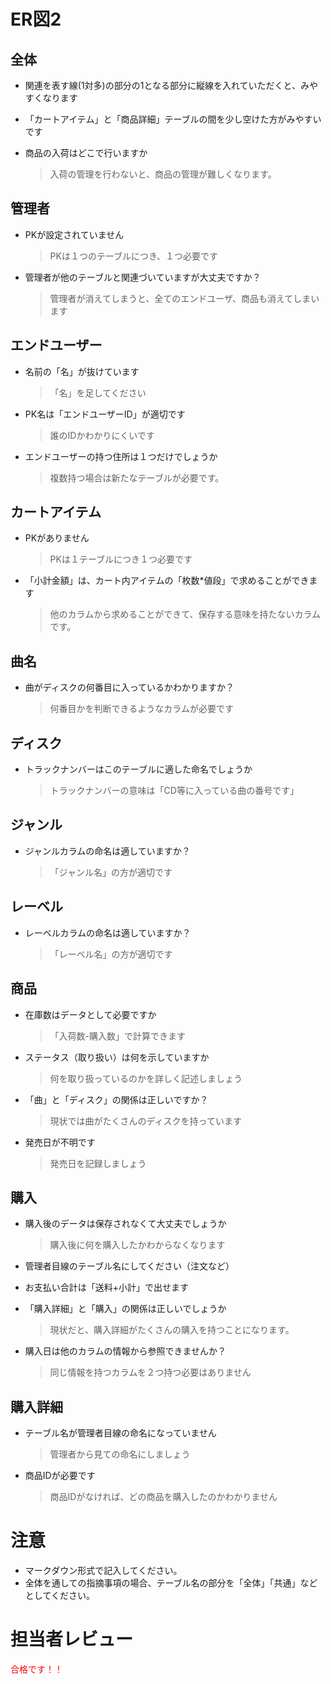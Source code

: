 # ER図2
## 全体
- 関連を表す線(1対多)の部分の1となる部分に縦線を入れていただくと、みやすくなります

- 「カートアイテム」と「商品詳細」テーブルの間を少し空けた方がみやすいです

- 商品の入荷はどこで行いますか
  > 入荷の管理を行わないと、商品の管理が難しくなります。

## 管理者
- PKが設定されていません
  > PKは１つのテーブルにつき、１つ必要です
- 管理者が他のテーブルと関連づいていますが大丈夫ですか？
  > 管理者が消えてしまうと、全てのエンドユーザ、商品も消えてしまいます
  
## エンドユーザー
- 名前の「名」が抜けています
  > 「名」を足してください  

- PK名は「エンドユーザーID」が適切です
  > 誰のIDかわかりにくいです

- エンドユーザーの持つ住所は１つだけでしょうか
  > 複数持つ場合は新たなテーブルが必要です。
  
## カートアイテム
- PKがありません
  > PKは１テーブルにつき１つ必要です

- 「小計金額」は、カート内アイテムの「枚数*値段」で求めることができます
  > 他のカラムから求めることができて、保存する意味を持たないカラムです。

## 曲名
- 曲がディスクの何番目に入っているかわかりますか？
  > 何番目かを判断できるようなカラムが必要です
  
## ディスク
- トラックナンバーはこのテーブルに適した命名でしょうか
  > トラックナンバーの意味は「CD等に入っている曲の番号です」

## ジャンル
- ジャンルカラムの命名は適していますか？
  > 「ジャンル名」の方が適切です

## レーベル
- レーベルカラムの命名は適していますか？
  > 「レーベル名」の方が適切です
  
## 商品
- 在庫数はデータとして必要ですか
  > 「入荷数-購入数」で計算できます
  
- ステータス（取り扱い）は何を示していますか
  > 何を取り扱っているのかを詳しく記述しましょう
  
- 「曲」と「ディスク」の関係は正しいですか？
  > 現状では曲がたくさんのディスクを持っています

- 発売日が不明です
  > 発売日を記録しましょう
  
## 購入
- 購入後のデータは保存されなくて大丈夫でしょうか
  > 購入後に何を購入したかわからなくなります
  
- 管理者目線のテーブル名にしてください（注文など）

- お支払い合計は「送料+小計」で出せます

- 「購入詳細」と「購入」の関係は正しいでしょうか
  > 現状だと、購入詳細がたくさんの購入を持つことになります。

- 購入日は他のカラムの情報から参照できませんか？
  > 同じ情報を持つカラムを２つ持つ必要はありません

## 購入詳細
- テーブル名が管理者目線の命名になっていません
  > 管理者から見ての命名にしましょう
  
- 商品IDが必要です
  > 商品IDがなければ、どの商品を購入したのかわかりません

# 注意
* マークダウン形式で記入してください。
* 全体を通しての指摘事項の場合、テーブル名の部分を「全体」「共通」などとしてください。


# 担当者レビュー
<font color="Red">合格です！！</font>
